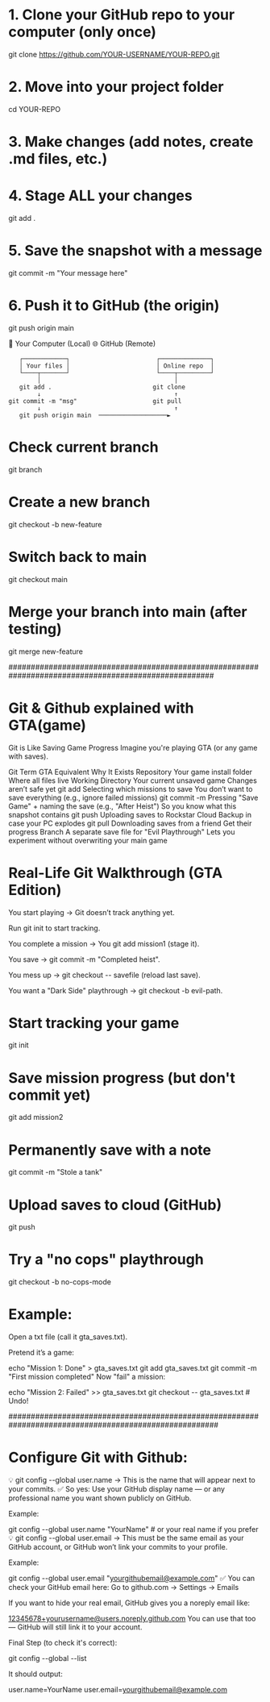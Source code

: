 # 1. Clone your GitHub repo to your computer (only once)
git clone https://github.com/YOUR-USERNAME/YOUR-REPO.git

# 2. Move into your project folder
cd YOUR-REPO

# 3. Make changes (add notes, create .md files, etc.)

# 4. Stage ALL your changes
git add .

# 5. Save the snapshot with a message
git commit -m "Your message here"

# 6. Push it to GitHub (the origin)
git push origin main


📁 Your Computer (Local)               🌐 GitHub (Remote)

       ┌────────────┐                        ┌──────────────┐
       │ Your files │                        │ Online repo  │
       └────┬───────┘                        └────┬─────────┘
            │                                     │
       git add .                            git clone
            ↓                                     ↑
    git commit -m "msg"                     git pull
            ↓                                     ↑
       git push origin main  ───────────────────►


# Check current branch
git branch

# Create a new branch
git checkout -b new-feature

# Switch back to main
git checkout main

# Merge your branch into main (after testing)
git merge new-feature

######################################################################################################

# Git & Github explained with GTA(game)

Git is Like Saving Game Progress
Imagine you're playing GTA (or any game with saves).

Git Term	GTA Equivalent	Why It Exists
Repository	Your game install folder	Where all files live
Working Directory	Your current unsaved game	Changes aren’t safe yet
git add	Selecting which missions to save	You don’t want to save everything (e.g., ignore failed missions)
git commit -m	Pressing "Save Game" + naming the save (e.g., "After Heist")	So you know what this snapshot contains
git push	Uploading saves to Rockstar Cloud	Backup in case your PC explodes
git pull	Downloading saves from a friend	Get their progress
Branch	A separate save file for "Evil Playthrough"	Lets you experiment without overwriting your main game

# Real-Life Git Walkthrough (GTA Edition)

You start playing → Git doesn’t track anything yet.

Run git init to start tracking.

You complete a mission → You git add mission1 (stage it).

You save → git commit -m "Completed heist".

You mess up → git checkout -- savefile (reload last save).

You want a "Dark Side" playthrough → git checkout -b evil-path.

# Start tracking your game
git init

# Save mission progress (but don't commit yet)
git add mission2

# Permanently save with a note
git commit -m "Stole a tank"

# Upload saves to cloud (GitHub)
git push

# Try a "no cops" playthrough
git checkout -b no-cops-mode

# Example:

Open a txt file (call it gta_saves.txt).

Pretend it’s a game:

echo "Mission 1: Done" > gta_saves.txt
git add gta_saves.txt
git commit -m "First mission completed"
Now "fail" a mission:

echo "Mission 2: Failed" >> gta_saves.txt
git checkout -- gta_saves.txt  # Undo!

#######################################################################################################

# Configure Git with Github:

💡 git config --global user.name → This is the name that will appear next to your commits.
✅ So yes:
Use your GitHub display name — or any professional name you want shown publicly on GitHub.

Example:

git config --global user.name "YourName"   # or your real name if you prefer
💡 git config --global user.email → This must be the same email as your GitHub account, or GitHub won’t link your commits to your profile.

Example:

git config --global user.email "yourgithubemail@example.com"
✅ You can check your GitHub email here:
Go to github.com → Settings → Emails

If you want to hide your real email, GitHub gives you a noreply email like:

12345678+yourusername@users.noreply.github.com
You can use that too — GitHub will still link it to your account.

Final Step (to check it's correct):

git config --global --list

It should output:

user.name=YourName
user.email=yourgithubemail@example.com

